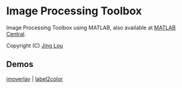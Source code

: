 # Image Processing Toolbox

Image Processing Toolbox using MATLAB, also available at [MATLAB Central](https://www.mathworks.com/matlabcentral/profile/authors/7426424-jing-lou "MATLAB Central").

Copyright (C) [Jing Lou](http://www.loujing.com)

## Demos

[imoverlay](https://github.com/jinglou/downloads/tree/master/image-processing-toolbox/demos/imoverlay) | [label2color](https://github.com/jinglou/downloads/tree/master/image-processing-toolbox/demos/label2color)
